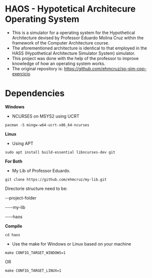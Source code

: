 # HAOS - Hypotetical Architecure Operating System

 - This is a simulator for a operating system for the Hypothetical Architecture devised by Professor Eduardo Molina Cruz within the framework of the Computer Architecture course.
 - The aforementioned architecture is identical to that employed in the HASS (Hypothetical Architecture Simulator System) simulator.
 - This project was done with the help of the professor to improve knowledge of how an operating system works.
 - The original repository is: https://github.com/ehmcruz/so-sim-cpp-exercicio


# Dependencies

 **Windows**
 -  NCURSES on MSYS2 using UCRT
```
pacman -S mingw-w64-ucrt-x86_64-ncurses
```
 **Linux**
 - Using APT
```
sudo apt install build-essential libncurses-dev git
```

**For Both**
 -  My Lib of Professor Eduardo.
```
git clone https://github.com/ehmcruz/my-lib.git
```

Directorie structure need to be:

--project-folder

 ----my-lib

 ----haos

**Compile**
```
cd haos
```
- Use the make for Windows or Linux based on your machine
```
make CONFIG_TARGET_WINDOWS=1
```
OR
```
make CONFIG_TARGET_LINUX=1
```


 


